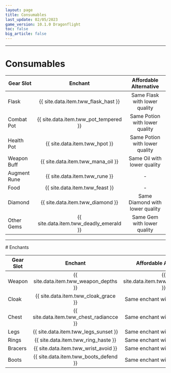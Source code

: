 ```yaml
---
layout: page
title: Consumables
last_update: 02/05/2023
game_version: 10.1.0 Dragonflight
toc: false
big_article: false
---
```


<hr>

# Consumables

<div class="table-20-40-40" markdown="1">

Gear Slot | Enchant | Affordable Alternative
--- | :---: | :---:
Flask | {{ site.data.item.tww_flask_hast }} | Same Flask with lower quality
Combat Pot | {{ site.data.item.tww_pot_tempered }} | Same Potion with lower quality
Health Pot | {{ site.data.item.tww_hpot }} | Same Potion with lower quality
Weapon Buff | {{ site.data.item.tww_mana_oil }} | Same Oil with lower quality
Augment Rune | {{ site.data.item.tww_rune }} | -
Food | {{ site.data.item.tww_feast }} | -
Diamond | {{ site.data.item.tww_diamond }} | Same Diamond with lower quality
Other Gems | {{ site.data.item.tww_deadly_emerald }} | Same Gem with lower quality

</div>

<hr>
# Enchants

<div class="table-20-40-40" markdown="1">

Gear Slot | Enchant | Affordable Alternative
--- | :---: | :---:
Weapon | {{ site.data.item.tww_weapon_depths }} | {{ site.data.item.tww_weapon_storm }}
Cloak | {{ site.data.item.tww_cloak_grace }} | Same enchant with lower quality
Chest | {{ site.data.item.tww_chest_radiancce }} | Same enchant with lower quality
Legs | {{ site.data.item.tww_legs_sunset }} | Same enchant with lower quality
Rings | {{ site.data.item.tww_ring_haste }} | Same enchant with lower quality
Bracers | {{ site.data.item.tww_wrist_avoid }} | Same enchant with lower quality
Boots | {{ site.data.item.tww_boots_defend }} | Same enchant with lower quality

</div>
